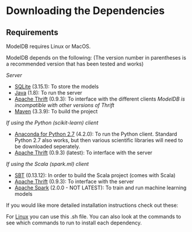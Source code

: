 # Downloading the Dependencies
## Requirements
ModelDB requires Linux or MacOS.

ModelDB depends on the following:
(The version number in parentheses is a recommended version that has been tested and works)

*Server*
* [SQLite](http://sqlite.org/) (3.15.1): To store the models
* [Java](http://www.oracle.com/technetwork/java/javase/downloads/index.html) (1.8): To run the server
* [Apache Thrift](http://thrift.apache.org/) (0.9.3): To interface with the different clients *ModelDB is incompatible with other versions of Thrift*
* [Maven](http://maven.apache.org/download.cgi) (3.3.9): To build the project

*If using the Python (scikit-learn) client*
* [Anaconda for Python 2.7](https://www.continuum.io/downloads) (4.2.0): To run the Python client. Standard Python 2.7 also works, 
but then various scientific libraries will need to be downloaded seperately.
* [Apache Thrift](http://thrift.apache.org/) (0.9.3) (latest): To interface with the server

*If using the Scala (spark.ml) client* 
* [SBT](http://www.scala-sbt.org/) (0.13.12): In order to build the Scala project (comes with Scala)
* [Apache Thrift](http://thrift.apache.org/) (0.9.3): To interface with the server
* [Apache Spark](https://spark.apache.org/downloads.html) (2.0.0 - NOT LATEST): To train and run machine learning models

If you would like more detailed installation instructions check out these:

For [Linux](install_on_linux.sh) you can use this .sh file. You can also look at the commands to see which commands to run to install each dependency.
